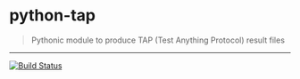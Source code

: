 # python-tap
> Pythonic module to produce TAP (Test Anything Protocol) result files

***

[![Build Status](https://travis-ci.org/timofurrer/python-tap.svg)](https://travis-ci.org/timofurrer/python-tap)
